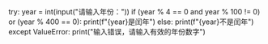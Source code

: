 try:
    year = int(input("请输入年份："))
    if (year % 4 == 0 and year % 100 != 0) or (year % 400 == 0):
        print(f"{year}是闰年")
    else:
        print(f"{year}不是闰年")
except ValueError:
    print("输入错误，请输入有效的年份数字")
